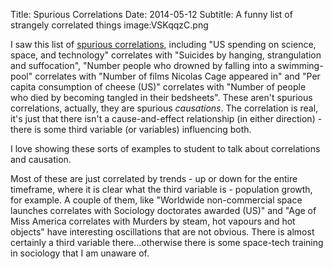 Title: Spurious Correlations
Date: 2014-05-12
Subtitle: A funny list of strangely correlated things
image:VSKqqzC.png

I saw this list of [spurious correlations], including "US spending on science, space, and technology"  correlates with "Suicides by hanging, strangulation and suffocation", "Number people who drowned by falling into a swimming-pool" correlates with "Number of films Nicolas Cage appeared in" and "Per capita consumption of cheese (US)" correlates with "Number of people who died by becoming tangled in their bedsheets".  These aren't spurious correlations, actually, they are spurious *causations*.  The correlation is real, it's just that there isn't a cause-and-effect relationship (in either direction) - there is some third variable (or variables) influencing both.

I love showing these sorts of examples to student to talk about correlations and causation.  

Most of these are just correlated by trends - up or down for the entire timeframe, where it is clear what the third variable is - population growth, for example. A couple of them, like "Worldwide non-commercial space launches correlates with Sociology doctorates awarded (US)" and "Age of Miss America correlates with Murders by steam, hot vapours and hot objects" have interesting oscillations that are not obvious.  There is almost certainly a third variable there...otherwise there is some space-tech training in sociology that I am unaware of.

[spurious correlations]: http://www.tylervigen.com/